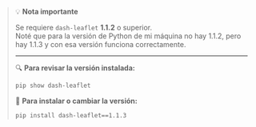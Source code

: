 > 💡 **Nota importante**
>
> Se requiere `dash-leaflet` **1.1.2** o superior.  
> Noté que para la versión de Python de mi máquina no hay 1.1.2, pero hay 1.1.3 y con esa versión funciona correctamente.
>
> ---
>
> 🔍 **Para revisar la versión instalada:**
>
> ```bash
> pip show dash-leaflet
> ```
>
> 🔄 **Para instalar o cambiar la versión:**
>
> ```bash
> pip install dash-leaflet==1.1.3
> ```
